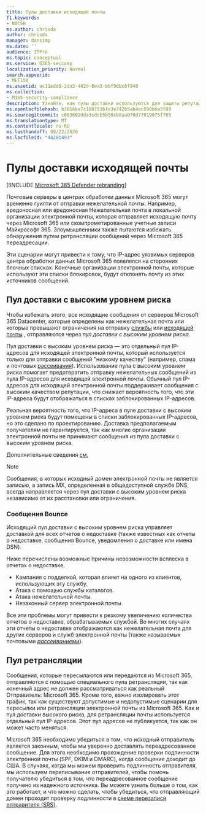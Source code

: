 ```yaml
---
title: Пулы доставки исходящей почты
f1.keywords:
- NOCSH
ms.author: chrisda
author: chrisda
manager: dansimp
ms.date: ''
audience: ITPro
ms.topic: conceptual
ms.service: O365-seccomp
localization_priority: Normal
search.appverid:
- MET150
ms.assetid: ac11edd9-2da3-462d-8ea3-bbf9dbc6f948
ms.collection:
- M365-security-compliance
description: Узнайте, как пулы доставки используются для защиты репутации почтовых серверов в центрах обработки данных Microsoft 365.
ms.openlocfilehash: b3016be7c1887536fe3e742b5ab4ec598b6a5f89
ms.sourcegitcommit: c083602dda3cdcb5b58cb8aa070d77019075f765
ms.translationtype: MT
ms.contentlocale: ru-RU
ms.lasthandoff: 09/22/2020
ms.locfileid: "48201493"
---
```

# <a name="outbound-delivery-pools"></a>Пулы доставки исходящей почты

[!INCLUDE [Microsoft 365 Defender rebranding](../includes/microsoft-defender-for-office.md)]


Почтовые серверы в центрах обработки данных Microsoft 365 могут временно гуилти от отправки нежелательной почты. Например, вредоносная или вредоносная Нежелательная почта в локальной организации электронной почты, которая отправляет исходящую почту через Microsoft 365 или скомпрометированные учетные записи Майкрософт 365. Злоумышленники также пытаются избежать обнаружения путем ретрансляции сообщений через Microsoft 365 переадресации.

Эти сценарии могут привести к тому, что IP-адрес уязвимых серверов центра обработки данных Microsoft 365 появлялся на сторонних блочных списках. Конечные организации электронной почты, которые используют эти списки блокировок, будут отклонять почту из этих источников сообщений.

## <a name="high-risk-delivery-pool"></a>Пул доставки с высоким уровнем риска
Чтобы избежать этого, все исходящие сообщения от серверов Microsoft 365 Datacenter, которые определены как нежелательная почта или которые превышают ограничения на отправку [службы](https://docs.microsoft.com/office365/servicedescriptions/exchange-online-service-description/exchange-online-limits#sending-limits-across-office-365-options) или [исходящей почты](configure-the-outbound-spam-policy.md) , отправляются через _пул доставки с высоким уровнем риска_.

Пул доставки с высоким уровнем риска — это отдельный пул IP-адресов для исходящей электронной почты, который используется только для отправки сообщений "низкому качеству" (например, спама и почтовых [рассеивания](backscatter-messages-and-eop.md)). Использование пула с высоким уровнем риска помогает предотвратить отправку нежелательных сообщений из пула IP-адресов для исходящей электронной почты. Обычный пул IP-адресов для исходящей электронной почты поддерживает сообщения с высоким качеством репутации, что снижает вероятность того, что эти IP-адреса будут отображаться в списках заблокированных IP-адресов.

Реальная вероятность того, что IP-адреса в пуле доставки с высоким уровнем риска будут помещены в списки заблокированных IP-адресов, но это сделано по проектированию. Доставка предполагаемым получателям не гарантируется, так как многие организации электронной почты не принимают сообщения из пула доставки с высоким уровнем риска.

Дополнительные сведения [см.](outbound-spam-controls.md)

> [!NOTE]
> Сообщения, в которых исходный домен электронной почты не является записью, а запись MX, определенная в общедоступной службе DNS, всегда направляется через пул доставки с высоким уровнем риска независимо от их расстановки или ограничения.

### <a name="bounce-messages"></a>Сообщения Bounce

Исходящий пул доставки с высоким уровнем риска управляет доставкой для всех отчетов о недоставке (также известных как отчеты о недоставке, сообщения Bounce, уведомления о доставке или имена DSN).

Ниже перечислены возможные причины невозможности всплеска в отчетах о недоставке.

- Кампания с подделкой, которая влияет на одного из клиентов, использующих эту службу.
- Атака с помощью службы каталогов.
- Атака нежелательной почты.
- Незаконный сервер электронной почты.

Все эти проблемы могут привести к резкому увеличению количества отчетов о недоставке, обрабатываемых службой. Во многих случаях эти отчеты о недоставке отображаются как нежелательная почта для других серверов и служб электронной почты (также называемых почтовыми _[рассеиваниеми](backscatter-messages-and-eop.md)_).

## <a name="relay-pool"></a>Пул ретрансляции

Сообщения, которые пересылаются или передаются из Microsoft 365, отправляются с помощью специального пула ретрансляции, так как конечный адрес не должен рассматриваться как реальный Отправитель: Microsoft 365. Кроме того, важно изолировать этот трафик, так как существуют допустимые и недопустимые сценарии для пересылки или ретрансляции электронной почты из Microsoft 365. Как и пул доставки высокого риска, для ретрансляции почты используется отдельный пул IP-адресов. Этот пул адресов не публикуется, так как он может часто меняться.

Microsoft 365 необходимо убедиться в том, что исходный отправитель является законным, чтобы мы уверенно доставлять переадресованное сообщение. Для этого необходимо прохождение проверки подлинности электронной почты (SPF, DKIM и DMARC), когда сообщение доходит до США. В случаях, когда мы можем проверить подлинность отправителя, мы используем переписывание отправителей, чтобы помочь получателю убедиться в том, что переадресованное сообщение получено из надежного источника. Вы можете узнать больше о том, как это работает, и что можно сделать, чтобы убедиться, что отправляющий домен проходит проверку подлинности в [схеме перезаписи отправителя (SRS)](https://docs.microsoft.com/office365/troubleshoot/antispam/sender-rewriting-scheme).
